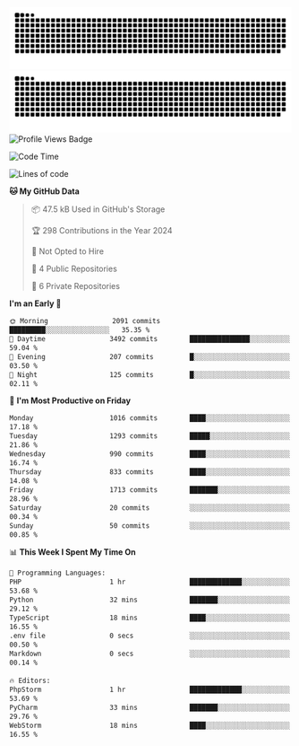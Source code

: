 <img src="https://github.com/nielsbaggerman/nielsbaggerman/blob/output/github-contribution-grid-snake.svg#gh-light-mode-only" alt="GitHub Snake Light">
<img src="https://github.com/nielsbaggerman/nielsbaggerman/blob/output/github-contribution-grid-snake-dark.svg#gh-dark-mode-only" alt="GitHub Snake Dark">
<img src="https://komarev.com/ghpvc/?username=nielsbaggerman&amp;label=Profile+Views" alt="Profile Views Badge" />

<!--START_SECTION:waka-->
![Code Time](http://img.shields.io/badge/Code%20Time-2%2C175%20hrs%2055%20mins-blue)

![Lines of code](https://img.shields.io/badge/From%20Hello%20World%20I%27ve%20Written-7.9%20million%20lines%20of%20code-blue)

**🐱 My GitHub Data** 

> 📦 47.5 kB Used in GitHub's Storage 
 > 
> 🏆 298 Contributions in the Year 2024
 > 
> 🚫 Not Opted to Hire
 > 
> 📜 4 Public Repositories 
 > 
> 🔑 6 Private Repositories 
 > 
**I'm an Early 🐤** 

```text
🌞 Morning                2091 commits        █████████░░░░░░░░░░░░░░░░   35.35 % 
🌆 Daytime                3492 commits        ███████████████░░░░░░░░░░   59.04 % 
🌃 Evening                207 commits         █░░░░░░░░░░░░░░░░░░░░░░░░   03.50 % 
🌙 Night                  125 commits         █░░░░░░░░░░░░░░░░░░░░░░░░   02.11 % 
```
📅 **I'm Most Productive on Friday** 

```text
Monday                   1016 commits        ████░░░░░░░░░░░░░░░░░░░░░   17.18 % 
Tuesday                  1293 commits        █████░░░░░░░░░░░░░░░░░░░░   21.86 % 
Wednesday                990 commits         ████░░░░░░░░░░░░░░░░░░░░░   16.74 % 
Thursday                 833 commits         ████░░░░░░░░░░░░░░░░░░░░░   14.08 % 
Friday                   1713 commits        ███████░░░░░░░░░░░░░░░░░░   28.96 % 
Saturday                 20 commits          ░░░░░░░░░░░░░░░░░░░░░░░░░   00.34 % 
Sunday                   50 commits          ░░░░░░░░░░░░░░░░░░░░░░░░░   00.85 % 
```


📊 **This Week I Spent My Time On** 

```text
💬 Programming Languages: 
PHP                      1 hr                █████████████░░░░░░░░░░░░   53.68 % 
Python                   32 mins             ███████░░░░░░░░░░░░░░░░░░   29.12 % 
TypeScript               18 mins             ████░░░░░░░░░░░░░░░░░░░░░   16.55 % 
.env file                0 secs              ░░░░░░░░░░░░░░░░░░░░░░░░░   00.50 % 
Markdown                 0 secs              ░░░░░░░░░░░░░░░░░░░░░░░░░   00.14 % 

🔥 Editors: 
PhpStorm                 1 hr                █████████████░░░░░░░░░░░░   53.69 % 
PyCharm                  33 mins             ███████░░░░░░░░░░░░░░░░░░   29.76 % 
WebStorm                 18 mins             ████░░░░░░░░░░░░░░░░░░░░░   16.55 % 
```


<!--END_SECTION:waka-->
